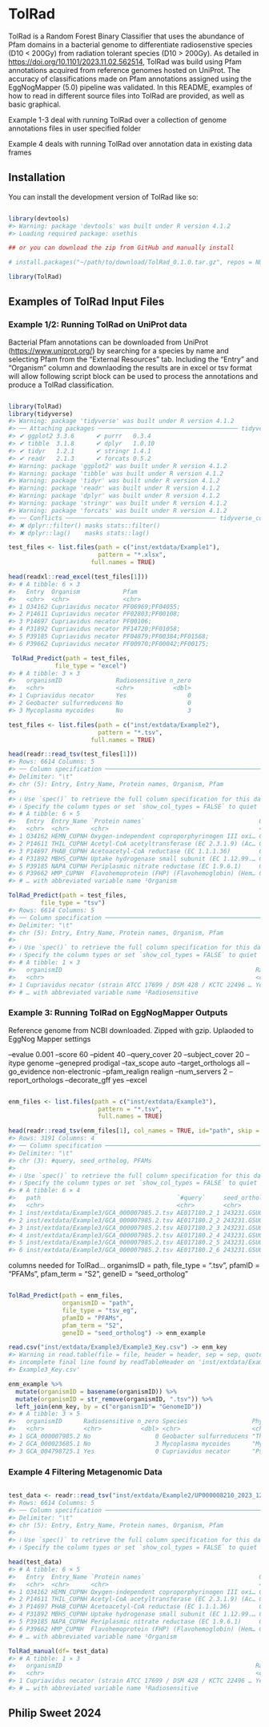 
<!-- README.md is generated from README.Rmd. Please edit that file -->

# TolRad

<!-- badges: start -->
<!-- badges: end -->

TolRad is a Random Forest Binary Classifier that uses the abundance of
Pfam domains in a bacterial genome to differentiate radiosenstive
species (D10 \< 200Gy) from radiation tolerant species (D10 \> 200Gy).
As detailed in <https://doi.org/10.1101/2023.11.02.562514>, TolRad was
build using Pfam annotations acquired from reference genomes hosted on
UniProt. The accuracy of classifications made on Pfam annotations
assigned using the EggNogMapper (5.0) pipeline was validated. In this
README, examples of how to read in different source files into TolRad
are provided, as well as basic graphical.

Example 1-3 deal with running TolRad over a collection of genome
annotations files in user specified folder

Example 4 deals with running TolRad over annotation data in existing
data frames

## Installation

You can install the development version of TolRad like so:

``` r

library(devtools)
#> Warning: package 'devtools' was built under R version 4.1.2
#> Loading required package: usethis

## or you can download the zip from GitHub and manually install 

# install.packages("~/path/to/download/TolRad_0.1.0.tar.gz", repos = NULL, type = "source")

library(TolRad)
```

## Examples of TolRad Input Files

### Example 1/2: Running TolRad on UniProt data

Bacterial Pfam annotations can be downloaded from UniProt
(<https://www.uniprot.org/>) by searching for a species by name and
selecting Pfam from the “External Resources” tab. Including the “Entry”
and “Organism” column and downlaoding the results are in excel or tsv
format will allow following script block can be used to process the
annotations and produce a TolRad classification.

``` r

library(TolRad)
library(tidyverse)
#> Warning: package 'tidyverse' was built under R version 4.1.2
#> ── Attaching packages ─────────────────────────────────────── tidyverse 1.3.2 ──
#> ✔ ggplot2 3.3.6      ✔ purrr   0.3.4 
#> ✔ tibble  3.1.8      ✔ dplyr   1.0.10
#> ✔ tidyr   1.2.1      ✔ stringr 1.4.1 
#> ✔ readr   2.1.3      ✔ forcats 0.5.2
#> Warning: package 'ggplot2' was built under R version 4.1.2
#> Warning: package 'tibble' was built under R version 4.1.2
#> Warning: package 'tidyr' was built under R version 4.1.2
#> Warning: package 'readr' was built under R version 4.1.2
#> Warning: package 'dplyr' was built under R version 4.1.2
#> Warning: package 'stringr' was built under R version 4.1.2
#> Warning: package 'forcats' was built under R version 4.1.2
#> ── Conflicts ────────────────────────────────────────── tidyverse_conflicts() ──
#> ✖ dplyr::filter() masks stats::filter()
#> ✖ dplyr::lag()    masks stats::lag()

test_files <- list.files(path = c("inst/extdata/Example1"),
                         pattern = "*.xlsx",
                       full.names = TRUE)

head(readxl::read_excel(test_files[1]))
#> # A tibble: 6 × 3
#>   Entry  Organism            Pfam                    
#>   <chr>  <chr>               <chr>                   
#> 1 O34162 Cupriavidus necator PF06969;PF04055;        
#> 2 P14611 Cupriavidus necator PF02803;PF00108;        
#> 3 P14697 Cupriavidus necator PF00106;                
#> 4 P31892 Cupriavidus necator PF14720;PF01058;        
#> 5 P39185 Cupriavidus necator PF04879;PF00384;PF01568;
#> 6 P39662 Cupriavidus necator PF00970;PF00042;PF00175;

 TolRad_Predict(path = test_files,
             file_type = "excel")
#> # A tibble: 3 × 3
#>   organismID               Radiosensitive n_zero
#>   <chr>                    <chr>           <dbl>
#> 1 Cupriavidus necator      Yes                 0
#> 2 Geobacter sulfurreducens No                  0
#> 3 Mycoplasma mycoides      No                  3
```

``` r
test_files <- list.files(path = c("inst/extdata/Example2"),
                         pattern = "*.tsv",
                       full.names = TRUE)

head(readr::read_tsv(test_files[1]))
#> Rows: 6614 Columns: 5
#> ── Column specification ────────────────────────────────────────────────────────
#> Delimiter: "\t"
#> chr (5): Entry, Entry_Name, Protein names, Organism, Pfam
#> 
#> ℹ Use `spec()` to retrieve the full column specification for this data.
#> ℹ Specify the column types or set `show_col_types = FALSE` to quiet this message.
#> # A tibble: 6 × 5
#>   Entry  Entry_Name `Protein names`                                Organ…¹ Pfam 
#>   <chr>  <chr>      <chr>                                          <chr>   <chr>
#> 1 O34162 HEMN_CUPNH Oxygen-independent coproporphyrinogen III oxi… Cupria… PF06…
#> 2 P14611 THIL_CUPNH Acetyl-CoA acetyltransferase (EC 2.3.1.9) (Ac… Cupria… PF02…
#> 3 P14697 PHAB_CUPNH Acetoacetyl-CoA reductase (EC 1.1.1.36)        Cupria… PF00…
#> 4 P31892 MBHS_CUPNH Uptake hydrogenase small subunit (EC 1.12.99.… Cupria… PF14…
#> 5 P39185 NAPA_CUPNH Periplasmic nitrate reductase (EC 1.9.6.1)     Cupria… PF04…
#> 6 P39662 HMP_CUPNH  Flavohemoprotein (FHP) (Flavohemoglobin) (Hem… Cupria… PF00…
#> # … with abbreviated variable name ¹​Organism

TolRad_Predict(path = test_files,
         file_type = "tsv")
#> Rows: 6614 Columns: 5
#> ── Column specification ────────────────────────────────────────────────────────
#> Delimiter: "\t"
#> chr (5): Entry, Entry_Name, Protein names, Organism, Pfam
#> 
#> ℹ Use `spec()` to retrieve the full column specification for this data.
#> ℹ Specify the column types or set `show_col_types = FALSE` to quiet this message.
#> # A tibble: 1 × 3
#>   organismID                                                      Radio…¹ n_zero
#>   <chr>                                                           <chr>    <dbl>
#> 1 Cupriavidus necator (strain ATCC 17699 / DSM 428 / KCTC 22496 … Yes          0
#> # … with abbreviated variable name ¹​Radiosensitive
```

### Example 3: Running TolRad on EggNogMapper Outputs

Reference genome from NCBI downloaded. Zipped with gzip. Uplaoded to
EggNog Mapper settings

–evalue 0.001 –score 60 –pident 40 –query_cover 20 –subject_cover 20
–itype genome –genepred prodigal –tax_scope auto –target_orthologs all
–go_evidence non-electronic –pfam_realign realign –num_servers 2
–report_orthologs –decorate_gff yes –excel

``` r

enm_files <- list.files(path = c("inst/extdata/Example3"),
                         pattern = "*.tsv",
                         full.names = TRUE)

head(readr::read_tsv(enm_files[1], col_names = TRUE, id="path", skip = 4))
#> Rows: 3191 Columns: 4
#> ── Column specification ────────────────────────────────────────────────────────
#> Delimiter: "\t"
#> chr (3): #query, seed_ortholog, PFAMs
#> 
#> ℹ Use `spec()` to retrieve the full column specification for this data.
#> ℹ Specify the column types or set `show_col_types = FALSE` to quiet this message.
#> # A tibble: 6 × 4
#>   path                                      `#query`     seed_ortholog    PFAMs 
#>   <chr>                                     <chr>        <chr>            <chr> 
#> 1 inst/extdata/Example3/GCA_000007985.2.tsv AE017180.2_1 243231.GSU0000.1 Bac_D…
#> 2 inst/extdata/Example3/GCA_000007985.2.tsv AE017180.2_2 243231.GSU0001   DNA_p…
#> 3 inst/extdata/Example3/GCA_000007985.2.tsv AE017180.2_3 243231.GSU0002   SMC_N 
#> 4 inst/extdata/Example3/GCA_000007985.2.tsv AE017180.2_4 243231.GSU0003   DNA_g…
#> 5 inst/extdata/Example3/GCA_000007985.2.tsv AE017180.2_5 243231.GSU0004   DNA_g…
#> 6 inst/extdata/Example3/GCA_000007985.2.tsv AE017180.2_6 243231.GSU0005   -
```

columns needed for TolRad… organimsID = path, file_type = “.tsv”, pfamID
= “PFAMs”, pfam_term = “S2”, geneID = “seed_ortholog”

``` r

TolRad_Predict(path = enm_files, 
               organismID = "path", 
               file_type = "tsv_eg", 
               pfamID = "PFAMs", 
               pfam_term = "S2", 
               geneID = "seed_ortholog") -> enm_example

read.csv("inst/extdata/Example3/Example3_Key.csv") -> enm_key
#> Warning in read.table(file = file, header = header, sep = sep, quote = quote, :
#> incomplete final line found by readTableHeader on 'inst/extdata/Example3/
#> Example3_Key.csv'

enm_example %>%
  mutate(organismID = basename(organismID)) %>%
  mutate(organismID = str_remove(organismID, ".tsv")) %>%
  left_join(enm_key, by = c("organismID"= "GenomeID"))
#> # A tibble: 3 × 5
#>   organismID      Radiosensitive n_zero Species                  Phylum         
#>   <chr>           <chr>           <dbl> <chr>                    <chr>          
#> 1 GCA_000007985.2 No                  0 Geobacter sulfurreducens "Thermodesulfo…
#> 2 GCA_000023685.1 No                  3 Mycoplasma mycoides      "Mycoplasmatot…
#> 3 GCA_004798725.1 Yes                 0 Cupriavidus necator      "Pseudomonadot…
```

### Example 4 Filtering Metagenomic Data

``` r

test_data <- readr::read_tsv("inst/extdata/Example2/UP000008210_2023_12_21.tsv")
#> Rows: 6614 Columns: 5
#> ── Column specification ────────────────────────────────────────────────────────
#> Delimiter: "\t"
#> chr (5): Entry, Entry_Name, Protein names, Organism, Pfam
#> 
#> ℹ Use `spec()` to retrieve the full column specification for this data.
#> ℹ Specify the column types or set `show_col_types = FALSE` to quiet this message.

head(test_data)
#> # A tibble: 6 × 5
#>   Entry  Entry_Name `Protein names`                                Organ…¹ Pfam 
#>   <chr>  <chr>      <chr>                                          <chr>   <chr>
#> 1 O34162 HEMN_CUPNH Oxygen-independent coproporphyrinogen III oxi… Cupria… PF06…
#> 2 P14611 THIL_CUPNH Acetyl-CoA acetyltransferase (EC 2.3.1.9) (Ac… Cupria… PF02…
#> 3 P14697 PHAB_CUPNH Acetoacetyl-CoA reductase (EC 1.1.1.36)        Cupria… PF00…
#> 4 P31892 MBHS_CUPNH Uptake hydrogenase small subunit (EC 1.12.99.… Cupria… PF14…
#> 5 P39185 NAPA_CUPNH Periplasmic nitrate reductase (EC 1.9.6.1)     Cupria… PF04…
#> 6 P39662 HMP_CUPNH  Flavohemoprotein (FHP) (Flavohemoglobin) (Hem… Cupria… PF00…
#> # … with abbreviated variable name ¹​Organism

TolRad_manual(df= test_data)
#> # A tibble: 1 × 3
#>   organismID                                                      Radio…¹ n_zero
#>   <chr>                                                           <chr>    <dbl>
#> 1 Cupriavidus necator (strain ATCC 17699 / DSM 428 / KCTC 22496 … Yes          0
#> # … with abbreviated variable name ¹​Radiosensitive
```

## Philip Sweet 2024

